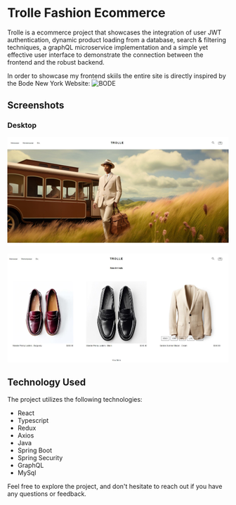 # Trolle Fashion Ecommerce

Trolle is a ecommerce project that showcases the integration of user JWT authentication, dynamic product loading from a database, search & filtering techniques, a graphQL microservice implementation and a simple yet effective user interface to demonstrate the connection between the frontend and the robust backend.

In order to showcase my frontend skiils the entire site is directly inspired by the Bode New York Website: ![BODE](https://bode.com/)

## Screenshots

### Desktop
![Main page](public/home-screenshot.JPG)


![Main page](public/catalog-screenshot.JPG)

## Technology Used

The project utilizes the following technologies:

- React
- Typescript
- Redux
- Axios
- Java
- Spring Boot
- Spring Security
- GraphQL
- MySql

Feel free to explore the project, and don't hesitate to reach out if you have any questions or feedback.
